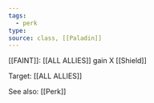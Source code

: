 ```yaml
---
tags:
  - perk
type: 
source: class, [[Paladin]]
---
```

[[FAINT]]: [[ALL ALLIES]] gain X [[Shield]]

Target: [[ALL ALLIES]]

See also: [[Perk]]